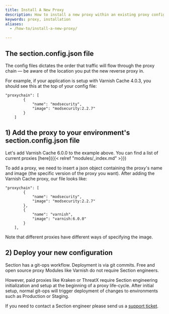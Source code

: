 ```yaml
---
title: Install A New Proxy
description: How to install a new proxy within an existing proxy configuration.
keywords: proxy, installation
aliases:
  - /how-to/install-a-new-proxy/

---
```

## The section.config.json file
The config files dictates the order that traffic will flow through the proxy chain — be aware of the location you put the new reverse proxy in.

For example, if your application is setup with Varnish Cache 4.0.3, you should see this at the top of your config file:

	"proxychain": [
	        {
	            "name": "modsecurity",
	            "image": "modsecurity:2.2.7"
	        }
	    ]

## 1) Add the proxy to your environment's section.config.json file
Let's add Varnish Cache 6.0.0 to the example above. You can find a list of current proxies [here]({{< relref "modules/_index.md" >}})

To add a proxy, we need to insert a json object containing the proxy's name and image (the specific version of the proxy you want). After adding the Varnish Cache proxy, our file looks like:

	"proxychain": [
	        {
	            "name": "modsecurity",
	            "image": "modsecurity:2.2.7"
	        },
	        {
	            "name": "varnish",
	            "image": "varnish:6.0.0"
	        }
	    ],

Note that different proxies have different ways of specifying the image.  

## 2) Deploy your new configuration

Section has a git-ops workflow. Deployment is via git commits. Free and open source proxy Modules like Varnish do not require Section engineers. 

However, paid proxies like Kraken or ThreatX require Section engineering initialization and setup at the beginning of a proxy life-cycle. After initial setup, normal git-ops will trigger deployment of changes to environments such as Production or Staging. 

If you need to contact a Section engineer please send us a [support ticket](https://support.section.io/hc/en-us/requests/new).
